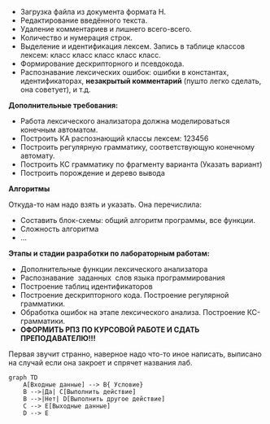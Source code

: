 - Загрузка файла из документа формата Н.
- Редактирование введённого текста.
- Удаление комментариев и лишнего всего-всего.
- Количество и нумерация строк.
- Выделение и идентификация лексем. Запись в таблице классов лексем: класс класс класс класс класс.
- Формирование дескрипторного и псевдокода.
- Распознавание лексических ошибок: ошибки в константах, идентификаторах, **незакрытый комментарий** (пушто легко сделать, она советует), и т.д.

**Дополнительные требования:**
- Работа лексического анализатора должна моделироваться конечным автоматом.
- Построить КА распознающий классы лексем: 123456
- Построить регулярную грамматику, соответствующую конечному автомату.
- Построить КС грамматику по фрагменту варианта (Указать вариант)
- Построить порождение и дерево вывода

**Алгоритмы**

Откуда-то нам надо взять и указать. Она перечислила:
- Составить блок-схемы: общий алгоритм программы, все функции.
- Сложность алгоритма
- ...

**Этапы и стадии разработки по лабораторным работам:**

- Дополнительные функции лексического анализатора
- Распознавание  заданных  слов языка программирования
- Построение таблиц идентификаторов
- Построение дескрипторного кода. Построение регулярной грамматики.
- Обработка ошибок на этапе лексического анализа. Построение КС-грамматики.
- **ОФОРМИТЬ РПЗ ПО КУРСОВОЙ РАБОТЕ И СДАТЬ ПРЕПОДАВАТЕЛЮ!!!**

Первая звучит странно, наверное надо что-то иное написать, выписано на случай если она закроет и спрячет названия лаб.


```mermaid
graph TD
    A[Входные данные] --> B{ Условие}
    B -->|Да| C[Выполнить действие]
    B -->|Нет| D[Выполнить другое действие]
    C --> E[Выходные данные]
    D --> E

```